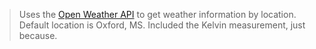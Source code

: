 > Uses the [Open Weather API](http://openweathermap.org/api) to get weather information by location. Default location is Oxford, MS. Included the Kelvin measurement, just because. 
